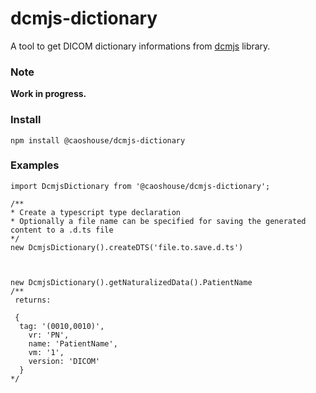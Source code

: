 
# dcmjs-dictionary
A tool to get DICOM dictionary informations from [dcmjs][dcmjs-url] library.

### Note
**Work in progress.**

### Install

    npm install @caoshouse/dcmjs-dictionary

### Examples

    import DcmjsDictionary from '@caoshouse/dcmjs-dictionary';

    /**
    * Create a typescript type declaration
    * Optionally a file name can be specified for saving the generated content to a .d.ts file
    */
    new DcmjsDictionary().createDTS('file.to.save.d.ts')



    new DcmjsDictionary().getNaturalizedData().PatientName
    /**
     returns:

     {
      tag: '(0010,0010)',
        vr: 'PN',
        name: 'PatientName',
        vm: '1',
        version: 'DICOM'
      }
    */


  
  

[dcmjs-url]: https://github.com/dcmjs-org/dcmjs
